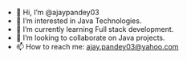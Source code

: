 - 👋 Hi, I’m @ajaypandey03
- 👀 I’m interested in Java Technologies.
- 🌱 I’m currently learning Full stack development.
- 💞️ I’m looking to collaborate on Java projects.
- 📫 How to reach me: ajay.pandey03@yahoo.com

<!---
ajaypandey03/ajaypandey03 is a ✨ special ✨ repository because its `README.md` (this file) appears on your GitHub profile.
You can click the Preview link to take a look at your changes.
--->

